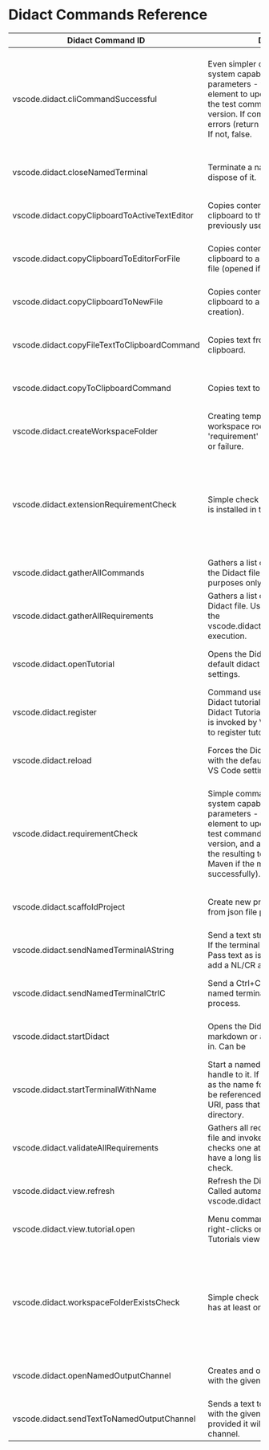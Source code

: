 # Didact Commands Reference

| Didact Command ID 	| Description 	| Param 1 	| P2 	| P3 	| Return 	| Documentation 	|
|------------------------------------------	|--------------------------------------------------------------------------------------------------------------------------------------------------------------------------------------------------------------------------------------------------------------------------------------------	|--------------------------------	|----------------------------------	|-------------------------------	|-------------------------------------------------------------------------------------------	|-------------------------------------------------------------------------------------------------------------------------------------------------	|
| vscode.didact.cliCommandSuccessful 	| Even simpler command-line check for system capabilities. Takes two parameters - the id of the HTML element to update with the results and the test command (such as mvn --version. If command executes with no errors (return code 0), it returns true. If not, false. 	| requirement: string / required 	| testCommand: string / required 	|  	| true on success, false on failure; result posted as message to update requirement element 	| https://github.com/redhat-developer/vscode-didact/wiki/Available-Commands-in-Didact-and-Elsewhere#vscodedidactclicommandsuccessful 	|
| vscode.didact.closeNamedTerminal 	| Terminate a named terminal and dispose of it. 	| name : string / required 	|  	|  	| Check Didact output channel 	| https://github.com/redhat-developer/vscode-didact/wiki/Available-Commands-in-Didact-and-Elsewhere#vscodedidactclosenamedterminal 	|
| vscode.didact.copyClipboardToActiveTextEditor  | Copies contents of the system clipboard to the currently open (or previously used) editor. |  |  	|  	| Check Didact output channel 	| https://github.com/redhat-developer/vscode-didact/blob/master/examples/clipboard.example.didact.md 
| vscode.didact.copyClipboardToEditorForFile  | Copies contents of the system clipboard to a file path for an existing file (opened if not already open). |  filepath:vscode.Uri / required |  	|  	| Check Didact output channel 	| https://github.com/redhat-developer/vscode-didact/blob/master/examples/clipboard.example.didact.md 
| vscode.didact.copyClipboardToNewFile  | Copies contents of the system clipboard to a new file (opened after creation). |   |  	|  	| Check Didact output channel 	| https://github.com/redhat-developer/vscode-didact/blob/master/examples/clipboard.example.didact.md 
| vscode.didact.copyFileTextToClipboardCommand  | Copies text from a file to the system clipboard. | text : string / required |  	|  	| Check Didact output channel 	| https://github.com/redhat-developer/vscode-didact/wiki/
| vscode.didact.copyToClipboardCommand  | Copies text to the system clipboard. | text : string / required |  	|  	| Check Didact output channel 	| https://github.com/redhat-developer/vscode-didact/wiki/
| vscode.didact.createWorkspaceFolder 	| Creating temporary folder as workspace root. Update named 'requirement' label field with success or failure. 	| requirement: string / optional 	|  	|  	| Check Didact output channel 	| https://github.com/redhat-developer/vscode-didact/wiki/Available-Commands-in-Didact-and-Elsewhere#vscodedidactcreateworkspacefolder 	|
| vscode.didact.extensionRequirementCheck 	| Simple check to see if the extension Id is installed in the user workspace. 	| requirement: string / required 	| extensionId : string / required 	|  	| true on success, false on failure; result posted as message to update requirement element 	| https://github.com/redhat-developer/vscode-didact/wiki/Available-Commands-in-Didact-and-Elsewhere#vscodedidactextensionrequirementcheck 	|
| vscode.didact.gatherAllCommands 	| Gathers a list of all commands used in the Didact file. Used for testing purposes only. 	|  	|  	|  	| array any[] 	| https://github.com/redhat-developer/vscode-didact/wiki/Available-Commands-in-Didact-and-Elsewhere#vscodedidactgatherallcommands 	|
| vscode.didact.gatherAllRequirements 	| Gathers a list of all requirements in the Didact file. Used internally as part of the vscode.didact.validateAllRequirements execution. 	|  	|  	|  	| array any[] 	| https://github.com/redhat-developer/vscode-didact/wiki/Available-Commands-in-Didact-and-Elsewhere#vscodedidactgatherallrequirements 	|
| vscode.didact.openTutorial 	| Opens the Didact editor with the default didact URI set in the user settings. 	|  	|  	|  	| Check Didact output channel 	| https://github.com/redhat-developer/vscode-didact/wiki/Available-Commands-in-Didact-and-Elsewhere#vscodedidactopentutorial 	|
| vscode.didact.register 	| Command used to register a new Didact tutorial so that it appears in the Didact Tutorials view. This command is invoked by VS Code Extension code to register tutorials they provide. 	| name : string / required 	| sourceUri : string  / required 	| category : string / optional 	| Check Didact output channel 	| https://github.com/redhat-developer/vscode-didact/wiki/Available-Commands-in-Didact-and-Elsewhere#vscodedidactregister 	|
| vscode.didact.reload 	| Forces the Didact window to reload with the default Didact file specified in VS Code settings. 	|  	|  	|  	| Check Didact output channel 	| https://github.com/redhat-developer/vscode-didact/wiki/Available-Commands-in-Didact-and-Elsewhere#vscodedidactreload 	|
| vscode.didact.requirementCheck 	| Simple command-line check for system capabilities. Takes three parameters - the id of the HTML element to update with the results, the test command (such as mvn --version, and a string to search for in the resulting text, such as Apache Maven if the mvn command works successfully). 	| requirement: string / required 	| testCommand: string / required 	| testResult: string / required 	| true on success, false on failure; result posted as message to update requirement element 	| https://github.com/redhat-developer/vscode-didact/wiki/Available-Commands-in-Didact-and-Elsewhere#vscodedidactrequirementcheck 	|
| vscode.didact.scaffoldProject 	| Create new project in user workspace from json file provided by P1. 	| jsonpath:vscode.Uri / required 	|  	|  	| Check Didact output channel 	| https://github.com/redhat-developer/vscode-didact/wiki/Available-Commands-in-Didact-and-Elsewhere#vscodedidactscaffoldproject 	|
| vscode.didact.sendNamedTerminalAString 	| Send a text string to a named terminal. If the terminal doesn't exist, create it. Pass text as is. Does not automatically add a NL/CR at the end. 	| name : string / required 	| text: string / required 	|  	| Check Didact output channel 	| https://github.com/redhat-developer/vscode-didact/wiki/Available-Commands-in-Didact-and-Elsewhere#vscodedidactsendnamedterminalastring 	|
| vscode.didact.sendNamedTerminalCtrlC 	| Send a Ctrl+C key combination to a named terminal to stop a long-running process. 	| name : string / required 	|  	|  	| Check Didact output channel 	| https://github.com/redhat-developer/vscode-didact/wiki/Available-Commands-in-Didact-and-Elsewhere#vscodedidactsendnamedterminalctrlc 	|
| vscode.didact.startDidact 	| Opens the Didact editor using the markdown or asciidoc file URI passed in. Can be 	| uri:vscode.Uri / optional 	|  	|  	| Check Didact output channel 	| https://github.com/redhat-developer/vscode-didact/wiki/Constructing-Didact-Links#didact-link-formatting-for-opening-didact-files-inside-vs-code 	|
| vscode.didact.startTerminalWithName 	| Start a named terminal so we have a handle to it. If passed a string, use that as the name for the terminal that can be referenced later. If passed a file URI, pass that as the current working directory. 	| name : string / optional 	| filePath : vscode.Uri / optional 	|  	| Check Didact output channel 	| https://github.com/redhat-developer/vscode-didact/wiki/Available-Commands-in-Didact-and-Elsewhere#vscodedidactstartterminalwithname 	|
| vscode.didact.validateAllRequirements 	| Gathers all requirements in the Didact file and invokes the requirement checks one at a time. Useful if you have a long list of requirements to check. 	|  	|  	|  	| Check Didact output channel 	| https://github.com/redhat-developer/vscode-didact/wiki/Available-Commands-in-Didact-and-Elsewhere#vscodedidactvalidateallrequirements 	|
| vscode.didact.view.refresh 	| Refresh the Didact Tutorials view. Called automatically each time vscode.didact.register is called. 	|  	|  	|  	| No output 	| https://github.com/redhat-developer/vscode-didact/wiki/Available-Commands-in-Didact-and-Elsewhere#vscodedidactviewrefresh 	|
| vscode.didact.view.tutorial.open 	| Menu command used when the user right-clicks on a tutorial in the Didact Tutorials view to Start Didact Tutorial. 	| node: TreeNode / required 	|  	|  	| Check Didact output channel 	| https://github.com/redhat-developer/vscode-didact/wiki/Available-Commands-in-Didact-and-Elsewhere#vscodedidactviewtutorialopen 	|
| vscode.didact.workspaceFolderExistsCheck 	| Simple check to see if the workspace has at least one root folder. 	| requirement: string / required 	|  	|  	| true on success, false on failure; result posted as message to update requirement element 	| https://github.com/redhat-developer/vscode-didact/wiki/Available-Commands-in-Didact-and-Elsewhere#vscodedidactworkspacefolderexistscheck 	|
| vscode.didact.openNamedOutputChannel | Creates and opens an output channel with the given name. | channelName: string / optional | | | Check the named output channel | https://github.com/redhat-developer/vscode-didact/wiki/Available-Commands-in-Didact-and-Elsewhere#vscodedidactopennamedoutputchannel 	|
| vscode.didact.sendTextToNamedOutputChannel | Sends a text to the output channel with the given name. If no name is provided it will use the Didact Activity channel. | message: string | channelName: string / optional | | Check the named output channel | https://github.com/redhat-developer/vscode-didact/wiki/Available-Commands-in-Didact-and-Elsewhere#vscodedidactsendtexttonamedoutputchannel 	|
